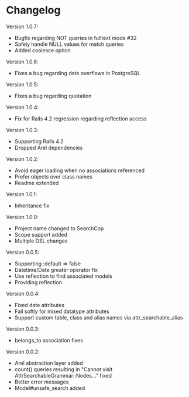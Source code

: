 
# Changelog

Version 1.0.7:

* Bugfix regarding NOT queries in fulltext mode #32
* Safely handle NULL values for match queries
* Added coalesce option

Version 1.0.6:

* Fixes a bug regarding date overflows in PostgreSQL

Version 1.0.5:

* Fixes a bug regarding quotation

Version 1.0.4:

* Fix for Rails 4.2 regression regarding reflection access

Version 1.0.3:

* Supporting Rails 4.2
* Dropped Arel dependencies

Version 1.0.2:

* Avoid eager loading when no associations referenced
* Prefer objects over class names
* Readme extended

Version 1.0.1:

* Inheritance fix

Version 1.0.0:

* Project name changed to SearchCop
* Scope support added
* Multiple DSL changes

Version 0.0.5:

* Supporting :default => false
* Datetime/Date greater operator fix
* Use reflection to find associated models
* Providing reflection

Version 0.0.4:

* Fixed date attributes
* Fail softly for mixed datatype attributes
* Support custom table, class and alias names via attr_searchable_alias

Version 0.0.3:

* belongs_to association fixes

Version 0.0.2:

* Arel abstraction layer added
* count() queries resulting in "Cannot visit AttrSearchableGrammar::Nodes..." fixed
* Better error messages
* Model#unsafe_search added

